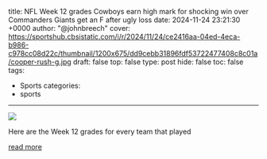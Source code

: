 title: NFL Week 12 grades Cowboys earn high mark for shocking win over Commanders Giants get an F after ugly loss
date: 2024-11-24 23:21:30 +0000
author: "@johnbreech"
cover: https://sportshub.cbsistatic.com/i/r/2024/11/24/ce2416aa-04ed-4eca-b986-c978cc08d22c/thumbnail/1200x675/dd9cebb31896fdf53722477408c8c01a/cooper-rush-g.jpg
draft: false
top: false
type: post
hide: false
toc: false
tags:
  - Sports
categories:
  - sports
---

![](https://sportshub.cbsistatic.com/i/r/2024/11/24/ce2416aa-04ed-4eca-b986-c978cc08d22c/thumbnail/1200x675/dd9cebb31896fdf53722477408c8c01a/cooper-rush-g.jpg)

Here are the Week 12 grades for every team that played

[read more](https://www.cbssports.com/nfl/news/nfl-week-12-grades-cowboys-earn-high-mark-for-shocking-win-over-commanders-giants-get-an-f-after-ugly-loss/)
